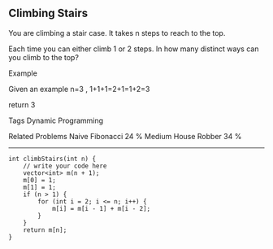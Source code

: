 ## Climbing Stairs  ##

You are climbing a stair case. It takes n steps to reach to the top.

Each time you can either climb 1 or 2 steps. In how many distinct ways can you climb to the top?

Example

Given an example n=3 , 1+1+1=2+1=1+2=3

return 3

Tags 
Dynamic Programming

Related Problems 
Naive Fibonacci 24 %
Medium House Robber 34 %

----------
	int climbStairs(int n) {
	    // write your code here
	    vector<int> m(n + 1);
	    m[0] = 1;
	    m[1] = 1;
	    if (n > 1) {
	        for (int i = 2; i <= n; i++) {
	            m[i] = m[i - 1] + m[i - 2];
	        }
	    }
	    return m[n];
	}